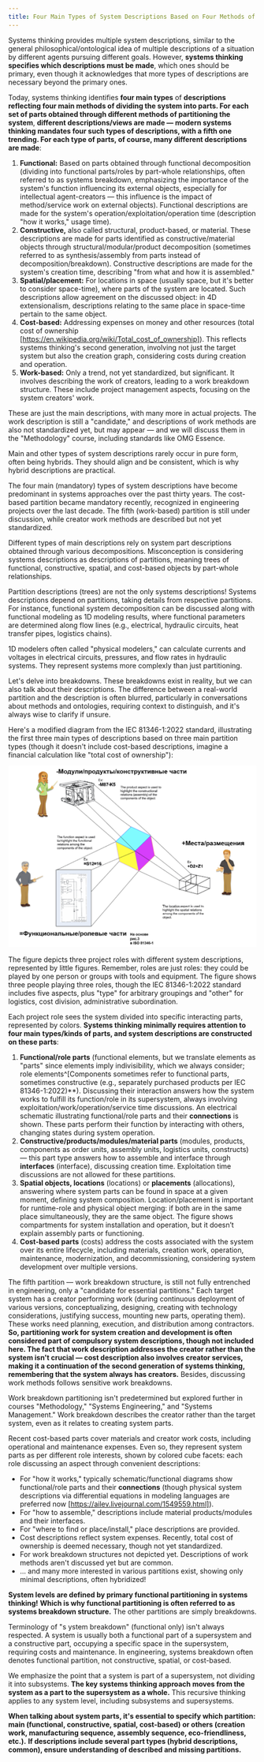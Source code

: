 ```yaml
---
title: Four Main Types of System Descriptions Based on Four Methods of System Partitioning
---
```


Systems thinking provides multiple system descriptions, similar to the general philosophical/ontological idea of multiple descriptions of a situation by different agents pursuing different goals. However, **systems thinking specifies which descriptions must be made**, which ones should be primary, even though it acknowledges that more types of descriptions are necessary beyond the primary ones.

Today, systems thinking identifies **four main types** of **descriptions reflecting four main methods of dividing the system into parts. For each set of parts obtained through different methods of partitioning the system**, **different descriptions/views are made — modern systems thinking mandates four such types of descriptions, with a fifth one trending. For each type of parts, of course, many different descriptions are made**:

1.  **Functional:** Based on parts obtained through functional decomposition (dividing into functional parts/roles by part-whole relationships, often referred to as systems breakdown, emphasizing the importance of the system's function influencing its external objects, especially for intellectual agent-creators — this influence is the impact of method/service work on external objects). Functional descriptions are made for the system's operation/exploitation/operation time (description "how it works," usage time).
2.  **Constructive,** also called structural, product-based, or material. These descriptions are made for parts identified as constructive/material objects through structural/modular/product decomposition (sometimes referred to as synthesis/assembly from parts instead of decomposition/breakdown). Constructive descriptions are made for the system's creation time, describing "from what and how it is assembled."
3.  **Spatial/placement:** For locations in space (usually space, but it's better to consider space-time), where parts of the system are located. Such descriptions allow agreement on the discussed object: in 4D extensionalism, descriptions relating to the same place in space-time pertain to the same object.
4.  **Cost-based:** Addressing expenses on money and other resources (total cost of ownership [https://en.wikipedia.org/wiki/Total_cost_of_ownership]). This reflects systems thinking's second generation, involving not just the target system but also the creation graph, considering costs during creation and operation.
5.  **Work-based:** Only a trend, not yet standardized, but significant. It involves describing the work of creators, leading to a work breakdown structure. These include project management aspects, focusing on the system creators' work.

These are just the main descriptions, with many more in actual projects. The work description is still a "candidate," and descriptions of work methods are also not standardized yet, but may appear — and we will discuss them in the "Methodology" course, including standards like OMG Essence.

Main and other types of system descriptions rarely occur in pure form, often being hybrids. They should align and be consistent, which is why hybrid descriptions are practical.

The four main (mandatory) types of system descriptions have become predominant in systems approaches over the past thirty years. The cost-based partition became mandatory recently, recognized in engineering projects over the last decade. The fifth (work-based) partition is still under discussion, while creator work methods are described but not yet standardized.

Different types of main descriptions rely on system part descriptions obtained through various decompositions. Misconception is considering systems descriptions as descriptions of partitions, meaning trees of functional, constructive, spatial, and cost-based objects by part-whole relationships.

Partition descriptions (trees) are not the only systems descriptions! Systems descriptions depend on partitions, taking details from respective partitions. For instance, functional system decomposition can be discussed along with functional modeling as 1D modeling results, where functional parameters are determined along flow lines (e.g., electrical, hydraulic circuits, heat transfer pipes, logistics chains).

1D modelers often called "physical modelers," can calculate currents and voltages in electrical circuits, pressures, and flow rates in hydraulic systems. They represent systems more complexly than just partitioning.

Let's delve into breakdowns. These breakdowns exist in reality, but we can also talk about their descriptions. The difference between a real-world partition and the description is often blurred, particularly in conversations about methods and ontologies, requiring context to distinguish, and it's always wise to clarify if unsure.

Here's a modified diagram from the IEC 81346-1:2022 standard, illustrating the first three main types of descriptions based on three main partition types (though it doesn't include cost-based descriptions, imagine a financial calculation like "total cost of ownership"):


![](02-four-main-types-of-describing-a-system-based-on-four-methods-of-system-partitioning-55.png)


The figure depicts three project roles with different system descriptions, represented by little figures. Remember, roles are just roles: they could be played by one person or groups with tools and equipment. The figure shows three people playing three roles, though the IEC 81346-1:2022 standard includes five aspects, plus "type" for arbitrary groupings and "other" for logistics, cost division, administrative subordination.

Each project role sees the system divided into specific interacting parts, represented by colors. **Systems thinking minimally requires attention to** **four main** **types/kinds of parts, and system descriptions are constructed on these parts**:

1.  **Functional/role parts** (functional elements, but we translate elements as "parts" since elements imply indivisibility, which we always consider; role elements^[Components sometimes refer to functional parts, sometimes constructive (e.g., separately purchased products per IEC 81346-1:2022)**). Discussing their interaction answers how the system works to fulfill its function/role in its supersystem, always involving exploitation/work/operation/service time discussions. An electrical schematic illustrating functional/role parts and their **connections** is shown. These parts perform their function by interacting with others, changing states during system operation.
2.  **Constructive/products/modules/material parts** (modules, products, components as order units, assembly units, logistics units, constructs) — this part type answers how to assemble and interface through **interfaces** (interface), discussing creation time. Exploitation time discussions are not allowed for these partitions.
3.  **Spatial objects, locations** (locations) or **placements** (allocations), answering where system parts can be found in space at a given moment, defining system composition. Location/placement is important for runtime-role and physical object merging: if both are in the same place simultaneously, they are the same object. The figure shows compartments for system installation and operation, but it doesn’t explain assembly parts or functioning.
4.  **Cost-based parts** (costs) address the costs associated with the system over its entire lifecycle, including materials, creation work, operation, maintenance, modernization, and decommissioning, considering system development over multiple versions.

The fifth partition — work breakdown structure, is still not fully entrenched in engineering, only a "candidate for essential partitions." Each target system has a creator performing work (during continuous deployment of various versions, conceptualizing, designing, creating with technology considerations, justifying success, mounting new parts, operating them). These works need planning, execution, and distribution among contractors. **So, partitioning work for system creation and development is often considered part of compulsory system descriptions, though not included here. The fact that work description addresses the creator rather than the system isn't crucial — cost description also involves creator services, making it a continuation of the second generation of systems thinking, remembering that the system always has creators.** Besides, discussing work methods follows sensitive work breakdowns.

Work breakdown partitioning isn't predetermined but explored further in courses "Methodology," "Systems Engineering," and "Systems Management." Work breakdown describes the creator rather than the target system, even as it relates to creating system parts.

Recent cost-based parts cover materials and creator work costs, including operational and maintenance expenses. Even so, they represent system parts as per different role interests, shown by colored cube facets: each role discussing an aspect through convenient descriptions:

-   For "how it works," typically schematic/functional diagrams show functional/role parts and their **connections** (though physical system descriptions via differential equations in modeling languages are preferred now [https://ailev.livejournal.com/1549559.html]).
-   For "how to assemble," descriptions include material products/modules and their interfaces.
-   For "where to find or place/install," place descriptions are provided.
-   Cost descriptions reflect system expenses. Recently, total cost of ownership is deemed necessary, though not yet standardized.
-   For work breakdown structures not depicted yet. Descriptions of work methods aren't discussed yet but are common.
-   ... and many more interested in various partitions exist, showing only minimal descriptions, often hybridized!

**System levels are defined by primary functional partitioning in systems thinking!** **Which is why functional partitioning is often referred to as systems breakdown structure.** The other partitions are simply breakdowns.

Terminology of "s                                                                    ystem breakdown" (functional only) isn't always respected. A system is usually both a functional part of a supersystem and a constructive part, occupying a specific space in the supersystem, requiring costs and maintenance. In engineering, systems breakdown often denotes functional partition, not constructive, spatial, or cost-based.

We emphasize the point that a system is part of a supersystem, not dividing it into subsystems. **The key systems thinking approach moves from the system as a part to the supersystem as a whole.** This recursive thinking applies to any system level, including subsystems and supersystems.

**When talking about system parts, it's essential to specify which partition: main (functional, constructive, spatial, cost-based) or others (creation work, manufacturing sequence, assembly sequence, eco-friendliness, etc.).** **If descriptions include several part types (hybrid descriptions, common), ensure understanding of described and missing partitions.**